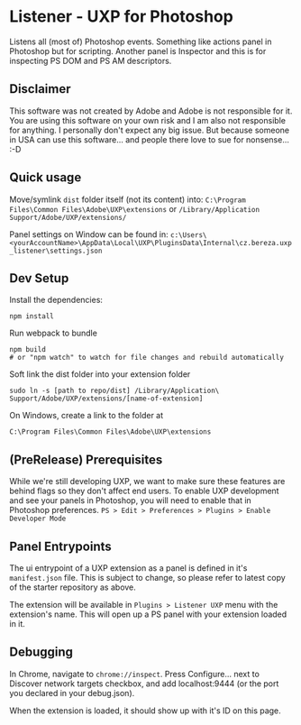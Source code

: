 # Listener - UXP for Photoshop

Listens all (most of) Photoshop events. Something like actions panel in Photoshop but for scripting. Another panel is Inspector and this is for inspecting PS DOM and PS AM descriptors.

## Disclaimer

This software was not created by Adobe and Adobe is not responsible for it. You are using this software on your own risk and I am also not responsible for anything. I personally don't expect any big issue. But because someone in USA can use this software... and people there love to sue for nonsense... :-D 

## Quick usage

Move/symlink `dist` folder itself (not its content) 
into: `C:\Program Files\Common Files\Adobe\UXP\extensions` 
or `/Library/Application Support/Adobe/UXP/extensions/`

Panel settings on Window can be found in: `c:\Users\<yourAccountName>\AppData\Local\UXP\PluginsData\Internal\cz.bereza.uxp_listener\settings.json`

## Dev Setup

Install the dependencies:

```
npm install
```

Run webpack to bundle

```
npm build
# or "npm watch" to watch for file changes and rebuild automatically
```

Soft link the dist folder into your extension folder

```
sudo ln -s [path to repo/dist] /Library/Application\ Support/Adobe/UXP/extensions/[name-of-extension]
```

On Windows, create a link to the folder at

```
C:\Program Files\Common Files\Adobe\UXP\extensions
```

## (PreRelease) Prerequisites

While we're still developing UXP, we want to make sure these features are behind flags so they don't affect end users. To enable UXP development and see your panels in Photoshop, you will need to enable that in Photoshop preferences.
`PS > Edit > Preferences > Plugins > Enable Developer Mode`

## Panel Entrypoints

The ui entrypoint of a UXP extension as a panel is defined in it's `manifest.json` file. This is subject to change, so please refer to latest copy of the starter repository as above.

The extension will be available in `Plugins > Listener UXP` menu with the extension's name. This will open up a PS panel with your extension loaded in it.


## Debugging

In Chrome, navigate to `chrome://inspect`. Press Configure... next to Discover network targets checkbox, and add localhost:9444 (or the port you declared in your debug.json). 

When the extension is loaded, it should show up with it's ID on this page.
